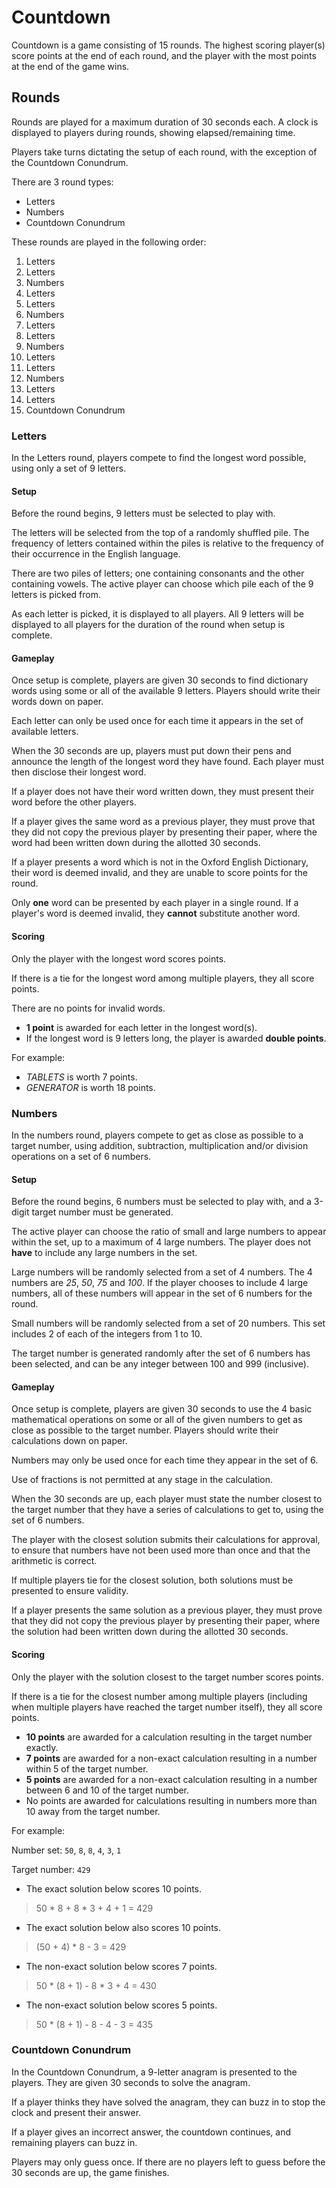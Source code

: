 # Countdown

Countdown is a game consisting of 15 rounds. The highest scoring player(s) score points at the end of each round, and the player with the most points at the end of the game wins.

## Rounds

Rounds are played for a maximum duration of 30 seconds each. A clock is displayed to players during rounds, showing elapsed/remaining time.

Players take turns dictating the setup of each round, with the exception of the Countdown Conundrum.

There are 3 round types:

- Letters
- Numbers
- Countdown Conundrum

These rounds are played in the following order:

1. Letters
2. Letters
3. Numbers
4. Letters
5. Letters
6. Numbers
7. Letters
8. Letters
9. Numbers
10. Letters
11. Letters
12. Numbers
13. Letters
14. Letters
15. Countdown Conundrum

### Letters

In the Letters round, players compete to find the longest word possible, using only a set of 9 letters.

#### Setup

Before the round begins, 9 letters must be selected to play with.

The letters will be selected from the top of a randomly shuffled pile. The frequency of letters contained within the piles is relative to the frequency of their occurrence in the English language.

There are two piles of letters; one containing consonants and the other containing vowels. The active player can choose which pile each of the 9 letters is picked from.

As each letter is picked, it is displayed to all players. All 9 letters will be displayed to all players for the duration of the round when setup is complete.

#### Gameplay

Once setup is complete, players are given 30 seconds to find dictionary words using some or all of the available 9 letters. Players should write their words down on paper.

Each letter can only be used once for each time it appears in the set of available letters.

When the 30 seconds are up, players must put down their pens and announce the length of the longest word they have found. Each player must then disclose their longest word.

If a player does not have their word written down, they must present their word before the other players.

If a player gives the same word as a previous player, they must prove that they did not copy the previous player by presenting their paper, where the word had been written down during the allotted 30 seconds.

If a player presents a word which is not in the Oxford English Dictionary, their word is deemed invalid, and they are unable to score points for the round.

Only **one** word can be presented by each player in a single round. If a player's word is deemed invalid, they **cannot** substitute another word.

#### Scoring

Only the player with the longest word scores points.

If there is a tie for the longest word among multiple players, they all score points.

There are no points for invalid words.

- **1 point** is awarded for each letter in the longest word(s).
- If the longest word is 9 letters long, the player is awarded **double points**.

For example:

- *TABLETS* is worth 7 points.
- *GENERATOR* is worth 18 points.

### Numbers

In the numbers round, players compete to get as close as possible to a target number, using addition, subtraction, multiplication and/or division operations on a set of 6 numbers.

#### Setup

Before the round begins, 6 numbers must be selected to play with, and a 3-digit target number must be generated.

The active player can choose the ratio of small and large numbers to appear within the set, up to a maximum of 4 large numbers. The player does not **have** to include any large numbers in the set.

Large numbers will be randomly selected from a set of 4 numbers. The 4 numbers are *25*, *50*, *75* and *100*. If the player chooses to include 4 large numbers, all of these numbers will appear in the set of 6 numbers for the round.

Small numbers will be randomly selected from a set of 20 numbers. This set includes 2 of each of the integers from 1 to 10.

The target number is generated randomly after the set of 6 numbers has been selected, and can be any integer between 100 and 999 (inclusive).

#### Gameplay

Once setup is complete, players are given 30 seconds to use the 4 basic mathematical operations on some or all of the given numbers to get as close as possible to the target number. Players should write their calculations down on paper.

Numbers may only be used once for each time they appear in the set of 6.

Use of fractions is not permitted at any stage in the calculation.

When the 30 seconds are up, each player must state the number closest to the target number that they have a series of calculations to get to, using the set of 6 numbers.

The player with the closest solution submits their calculations for approval, to ensure that numbers have not been used more than once and that the arithmetic is correct.

If multiple players tie for the closest solution, both solutions must be presented to ensure validity.

If a player presents the same solution as a previous player, they must prove that they did not copy the previous player by presenting their paper, where the solution had been written down during the allotted 30 seconds.

#### Scoring

Only the player with the solution closest to the target number scores points.

If there is a tie for the closest number among multiple players (including when multiple players have reached the target number itself), they all score points.

- **10 points** are awarded for a calculation resulting in the target number exactly.
- **7 points** are awarded for a non-exact calculation resulting in a number within 5 of the target number.
- **5 points** are awarded for a non-exact calculation resulting in a number between 6 and 10 of the target number.
- No points are awarded for calculations resulting in numbers more than 10 away from the target number.

For example:

Number set: `50`, `8`, `8`, `4`, `3`, `1`

Target number: `429`

- The exact solution below scores 10 points.
> 50 * 8 + 8 * 3 + 4 + 1 = 429

- The exact solution below also scores 10 points.
> (50 + 4) * 8 - 3 = 429

- The non-exact solution below scores 7 points.
> 50 * (8 + 1) - 8 * 3 + 4 = 430

- The non-exact solution below scores 5 points.
> 50 * (8 + 1) - 8 - 4 - 3 = 435

### Countdown Conundrum

In the Countdown Conundrum, a 9-letter anagram is presented to the players. They are given 30 seconds to solve the anagram.

If a player thinks they have solved the anagram, they can buzz in to stop the clock and present their answer.

If a player gives an incorrect answer, the countdown continues, and remaining players can buzz in.

Players may only guess once. If there are no players left to guess before the 30 seconds are up, the game finishes.
